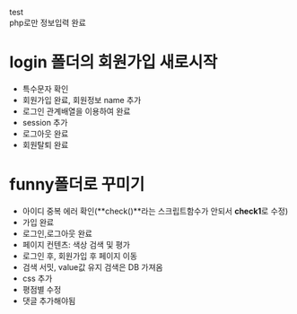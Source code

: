  test  
 php로만 정보입력 완료  
# login 폴더의 회원가입 새로시작  
- 특수문자 확인  
 - 회원가입 완료, 회원정보 name 추가  
 - 로그인 관계배열을 이용하여 완료  
 - session 추가  
 - 로그아웃 완료  
 - 회원탈퇴 완료  
# funny폴더로 꾸미기  
- 아이디 중복 에러 확인(**check()**라는 스크립트함수가 안되서 **check1**로 수정)  
- 가입 완료  
- 로그인,로그아웃 완료    
- 페이지 컨텐츠: 색상 검색 및 평가  
- 로그인 후, 회원가입 후  페이지 이동  
- 검색 서밋, value값 유지 검색은 DB 가져옴  
- css 추가  
- 평점별 수정  
- 댓글 추가해야됨
